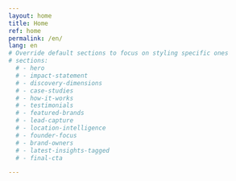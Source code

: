 ```yaml
---
layout: home
title: Home
ref: home
permalink: /en/
lang: en
# Override default sections to focus on styling specific ones
# sections:
  # - hero
  # - impact-statement
  # - discovery-dimensions
  # - case-studies
  # - how-it-works
  # - testimonials
  # - featured-brands
  # - lead-capture
  # - location-intelligence
  # - founder-focus
  # - brand-owners
  # - latest-insights-tagged
  # - final-cta

---
```

<!-- Brandmine home page - sections limited for styling focus -->
